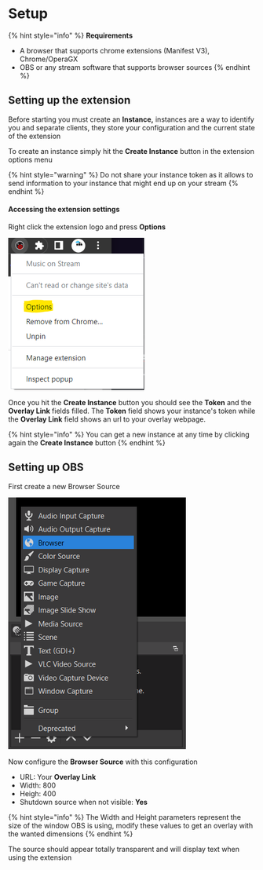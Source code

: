 # Setup

{% hint style="info" %}
**Requirements**

* A browser that supports chrome extensions (Manifest V3), Chrome/OperaGX
* OBS or any stream software that supports browser sources
{% endhint %}

## Setting up the extension

Before starting you must create an **Instance,** instances are a way to identify you and separate clients, they store your configuration and the current state of the extension

To create an instance simply hit the **Create Instance** button in the extension options menu

{% hint style="warning" %}
Do not share your instance token as it allows to send information to your instance that might end up on your stream
{% endhint %}

#### Accessing the extension settings

Right click the extension logo and press **Options**

![](<../.gitbook/assets/image (2) (1).png>)

Once you hit the **Create Instance** button you should see the **Token** and the **Overlay Link** fields filled. The **Token** field shows your instance's token while the **Overlay Link** field shows an url to your overlay webpage.

{% hint style="info" %}
You can get a new instance at any time by clicking again the **Create Instance** button
{% endhint %}

## Setting up OBS

First create a new Browser Source

![](<../.gitbook/assets/image (4) (1).png>)

Now configure the **Browser Source** with this configuration

* URL: Your **Overlay Link**
* Width: 800
* Heigh: 400
* Shutdown source when not visible: **Yes**

{% hint style="info" %}
The Width and Height parameters represent the size of the window OBS is using, modify these values to get an overlay with the wanted dimensions
{% endhint %}

The source should appear totally transparent and will display text when using the extension
